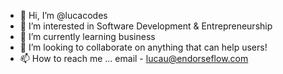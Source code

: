 - 👋 Hi, I’m @lucacodes
- 👀 I’m interested in Software Development & Entrepreneurship
- 🌱 I’m currently learning business
- 💞️ I’m looking to collaborate on anything that can help users!
- 📫 How to reach me ... email - lucau@endorseflow.com

<!---
lucacodes/lucacodes is a ✨ special ✨ repository because its `README.md` (this file) appears on your GitHub profile.
You can click the Preview link to take a look at your changes.
--->
